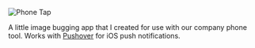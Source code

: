 ![Phone Tap](https://openclipart.org/image/300px/svg_to_png/195128/r2r2.png)

A little image bugging app that I created for use with our company phone tool. Works with [Pushover](https://pushover.net/) for iOS push notifications.


